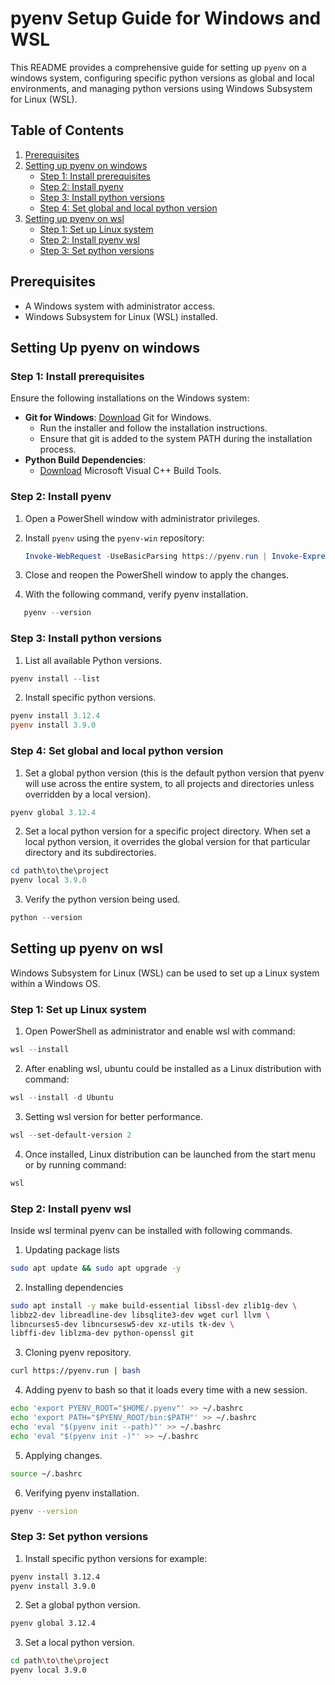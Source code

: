 # pyenv Setup Guide for Windows and WSL
This README provides a comprehensive guide for setting up `pyenv` on a windows system, configuring specific python versions as global and local environments, and managing python versions using Windows Subsystem for Linux (WSL). 

## Table of Contents

1. [Prerequisites](#prerequisites)
2. [Setting up pyenv on windows](#setting-up-pyenv-on-windows)
   - [Step 1: Install prerequisites](#step-1-install-prerequisites)
   - [Step 2: Install pyenv](#step-2-install-pyenv)
   - [Step 3: Install python versions](#step-3-install-python-versions)
   - [Step 4: Set global and local python version](#step-4-set-global-and-local-python-version)
3. [Setting up pyenv on wsl](#setting-up-pyenv-on-wsl)
   - [Step 1: Set up Linux system](#step-1-set-up-a-linux-system)
   - [Step 2: Install pyenv wsl](#step-2-install-pyenv-wsl)
   - [Step 3: Set python versions](#step-3-set-python-versions)

## Prerequisites

- A Windows system with administrator access.
- Windows Subsystem for Linux (WSL) installed.

## Setting Up pyenv on windows

### Step 1: Install prerequisites

Ensure the following installations on the Windows system:

- **Git for Windows**: [Download](https://git-scm.com/download/win) Git for Windows.
   - Run the installer and follow the installation instructions.
   - Ensure that git is added to the system PATH during the installation process.
- **Python Build Dependencies**:
  - [Download](https://visualstudio.microsoft.com/visual-cpp-build-tools/) Microsoft Visual C++ Build Tools.

### Step 2: Install pyenv

1. Open a PowerShell window with administrator privileges.

2. Install `pyenv` using the `pyenv-win` repository:

   ```powershell
   Invoke-WebRequest -UseBasicParsing https://pyenv.run | Invoke-Expression
   ```

3. Close and reopen the PowerShell window to apply the changes.

4. With the following command, verify pyenv installation.

```powershell
   pyenv --version
```
### Step 3: Install python versions

1. List all available Python versions.

```powershell
pyenv install --list
```
2. Install specific python versions.

```powershell
pyenv install 3.12.4
pyenv install 3.9.0
```
### Step 4: Set global and local python version

1. Set a global python version (this is the default python version that pyenv will use across the entire system, to all projects and directories unless overridden by a local version).

```powershell
pyenv global 3.12.4
```

2. Set a local python version for a specific project directory. When set a local python version, it overrides the global version for that particular directory and its subdirectories.

```powershell
cd path\to\the\project
pyenv local 3.9.0
```

3. Verify the python version being used.

```powershell
python --version
```

## Setting up pyenv on wsl

Windows Subsystem for Linux (WSL) can be used to set up a Linux system within a Windows OS.

### Step 1: Set up Linux system

1. Open PowerShell as administrator and enable wsl with command:

```powershell
wsl --install
```
2. After enabling wsl, ubuntu could be installed as a Linux distribution with command: 

```powershell
wsl --install -d Ubuntu
```
3. Setting wsl version for better performance.

```powershell
wsl --set-default-version 2
```
4. Once installed, Linux distribution can be launched from the start menu or by running command:

```powershell
wsl
```

### Step 2: Install pyenv wsl

Inside wsl terminal pyenv can be installed with following commands.

1. Updating package lists

```bash
sudo apt update && sudo apt upgrade -y
```
2. Installing dependencies

```bash
sudo apt install -y make build-essential libssl-dev zlib1g-dev \
libbz2-dev libreadline-dev libsqlite3-dev wget curl llvm \
libncurses5-dev libncursesw5-dev xz-utils tk-dev \
libffi-dev liblzma-dev python-openssl git
```
3. Cloning pyenv repository.

```bash
curl https://pyenv.run | bash
```
4. Adding pyenv to bash so that it loads every time with a new session.

```bash
echo 'export PYENV_ROOT="$HOME/.pyenv"' >> ~/.bashrc
echo 'export PATH="$PYENV_ROOT/bin:$PATH"' >> ~/.bashrc
echo 'eval "$(pyenv init --path)"' >> ~/.bashrc
echo 'eval "$(pyenv init -)"' >> ~/.bashrc
```
5. Applying changes.

```bash
source ~/.bashrc
```
6. Verifying pyenv installation.

```bash
pyenv --version
```

### Step 3: Set python versions

1. Install specific python versions for example:

```bash
pyenv install 3.12.4
pyenv install 3.9.0
```
2. Set a global python version.

```bash
pyenv global 3.12.4
```
3. Set a local python version.

```bash
cd path\to\the\project
pyenv local 3.9.0
```

